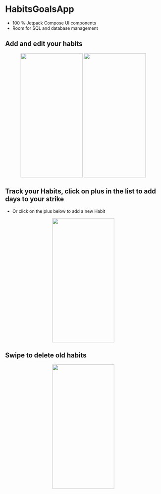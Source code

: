 # HabitsGoalsApp

  * 100 % Jetpack Compose UI components
  * Room for SQL and database management
 

## Add and edit your habits
<p align="center">
<img width="200" height="400" src="https://user-images.githubusercontent.com/65823376/182050863-758b1ee5-6adb-41fc-bd86-34a02ebfb6ea.png"></img>
<img width="200" height="400" src="https://user-images.githubusercontent.com/65823376/182050915-168b4534-a59c-437f-ab17-5832190d7f96.png"></img>


## Track your Habits, click on plus in the list to add days to your strike
  * Or click on the plus below to add a new Habit
<p align="center">
<img width="200" height="400" src="https://user-images.githubusercontent.com/65823376/182051006-fc3ae999-7e40-45f0-8cb3-fd6897e740f5.png"></img>

## Swipe to delete old habits
<p align="center">
<img width="200" height="400" src="https://user-images.githubusercontent.com/65823376/182051048-b1511076-9259-4356-809c-adc9b0604f4e.png"></img>
